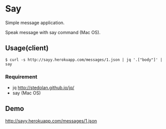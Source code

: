 # Say

Simple message application.

Speak message with say command (Mac OS).

## Usage(client)

    $ curl -s http://sayy.herokuapp.com/messages/1.json | jq '.["body"]' | say

### Requirement

- jq
http://stedolan.github.io/jq/
- say (Mac OS)

## Demo

http://sayy.herokuapp.com/messages/1.json

